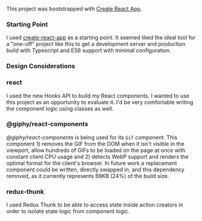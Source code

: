 This project was bootstrapped with [Create React App](https://github.com/facebook/create-react-app).

### Starting Point

I used [create-react-app](https://github.com/facebook/create-react-app) as a starting point. It seemed liked the ideal tool for a "one-off" project like this to get a development server and production build with Typescript and ES6 support with minimal configuration.


### Design Considerations

### react

I used the new Hooks API to build my React components. I wanted to use this project as an  opportunity to evaluate it. I'd be very comfortable writing the component logic using classes as well.

### @giphy/react-components

_@giphy/react-components_ is being used for its `Gif` component. This component 1) removes the GIF from the DOM when it isn't visible in the viewport, allow hundreds of GIFs to be loaded on the page at once with constant client CPU usage and 2) detects WebP support and renders the optimal format for the client's browser. In future work a replacement component could be written, directly swapped in, and this dependency removed, as it currently represents 69KB (24%) of the build size.

### redux-thunk

I used Redux Thunk to be able to access state inside action creators in order to isolate state logic
from component logic.

